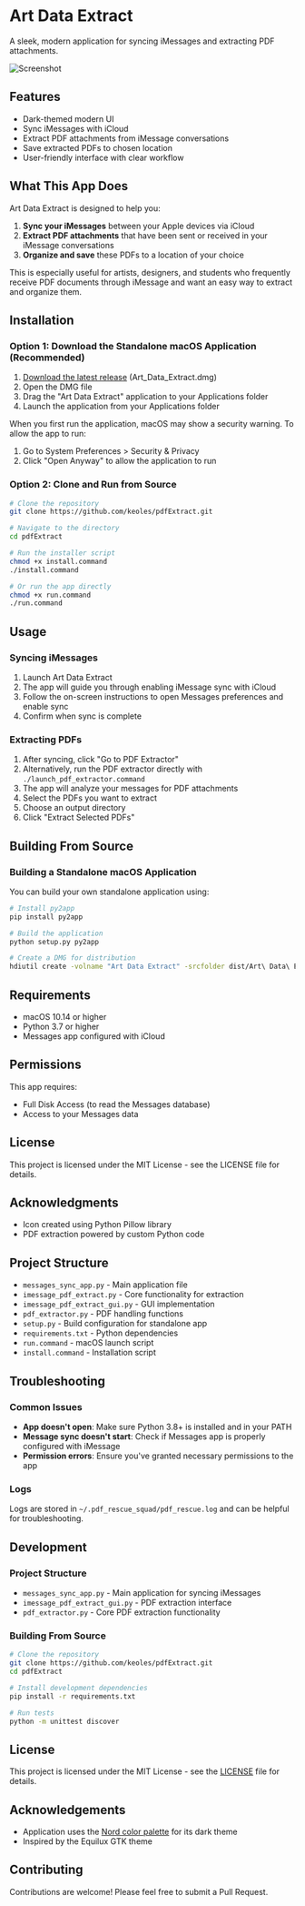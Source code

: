 # Art Data Extract

A sleek, modern application for syncing iMessages and extracting PDF attachments.

![Screenshot](screenshot.png)

## Features

- Dark-themed modern UI
- Sync iMessages with iCloud
- Extract PDF attachments from iMessage conversations
- Save extracted PDFs to chosen location
- User-friendly interface with clear workflow

## What This App Does

Art Data Extract is designed to help you:

1. **Sync your iMessages** between your Apple devices via iCloud
2. **Extract PDF attachments** that have been sent or received in your iMessage conversations
3. **Organize and save** these PDFs to a location of your choice

This is especially useful for artists, designers, and students who frequently receive PDF documents through iMessage and want an easy way to extract and organize them.

## Installation

### Option 1: Download the Standalone macOS Application (Recommended)

1. [Download the latest release](https://github.com/keoles/pdfExtract/releases) (Art_Data_Extract.dmg)
2. Open the DMG file
3. Drag the "Art Data Extract" application to your Applications folder
4. Launch the application from your Applications folder

When you first run the application, macOS may show a security warning. To allow the app to run:
1. Go to System Preferences > Security & Privacy
2. Click "Open Anyway" to allow the application to run

### Option 2: Clone and Run from Source

```bash
# Clone the repository
git clone https://github.com/keoles/pdfExtract.git

# Navigate to the directory
cd pdfExtract

# Run the installer script
chmod +x install.command
./install.command

# Or run the app directly
chmod +x run.command
./run.command
```

## Usage

### Syncing iMessages

1. Launch Art Data Extract
2. The app will guide you through enabling iMessage sync with iCloud
3. Follow the on-screen instructions to open Messages preferences and enable sync
4. Confirm when sync is complete

### Extracting PDFs

1. After syncing, click "Go to PDF Extractor"
2. Alternatively, run the PDF extractor directly with `./launch_pdf_extractor.command`
3. The app will analyze your messages for PDF attachments
4. Select the PDFs you want to extract
5. Choose an output directory
6. Click "Extract Selected PDFs"

## Building From Source

### Building a Standalone macOS Application

You can build your own standalone application using:

```bash
# Install py2app
pip install py2app

# Build the application
python setup.py py2app

# Create a DMG for distribution
hdiutil create -volname "Art Data Extract" -srcfolder dist/Art\ Data\ Extract.app -ov -format UDZO Art_Data_Extract.dmg
```

## Requirements

- macOS 10.14 or higher
- Python 3.7 or higher
- Messages app configured with iCloud

## Permissions

This app requires:
- Full Disk Access (to read the Messages database)
- Access to your Messages data

## License

This project is licensed under the MIT License - see the LICENSE file for details.

## Acknowledgments

- Icon created using Python Pillow library
- PDF extraction powered by custom Python code

## Project Structure

- `messages_sync_app.py` - Main application file
- `imessage_pdf_extract.py` - Core functionality for extraction
- `imessage_pdf_extract_gui.py` - GUI implementation
- `pdf_extractor.py` - PDF handling functions
- `setup.py` - Build configuration for standalone app
- `requirements.txt` - Python dependencies
- `run.command` - macOS launch script
- `install.command` - Installation script

## Troubleshooting

### Common Issues

- **App doesn't open**: Make sure Python 3.8+ is installed and in your PATH
- **Message sync doesn't start**: Check if Messages app is properly configured with iMessage
- **Permission errors**: Ensure you've granted necessary permissions to the app

### Logs

Logs are stored in `~/.pdf_rescue_squad/pdf_rescue.log` and can be helpful for troubleshooting.

## Development

### Project Structure

- `messages_sync_app.py` - Main application for syncing iMessages
- `imessage_pdf_extract_gui.py` - PDF extraction interface
- `pdf_extractor.py` - Core PDF extraction functionality

### Building From Source

```bash
# Clone the repository
git clone https://github.com/keoles/pdfExtract.git
cd pdfExtract

# Install development dependencies
pip install -r requirements.txt

# Run tests
python -m unittest discover
```

## License

This project is licensed under the MIT License - see the [LICENSE](LICENSE) file for details.

## Acknowledgements

- Application uses the [Nord color palette](https://www.nordtheme.com/) for its dark theme
- Inspired by the Equilux GTK theme

## Contributing

Contributions are welcome! Please feel free to submit a Pull Request. 